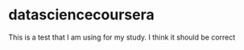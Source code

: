 datasciencecoursera
===================

This is a test that I am using for my study.  I think it should be correct
